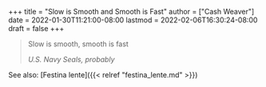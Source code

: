 +++
title = "Slow is Smooth and Smooth is Fast"
author = ["Cash Weaver"]
date = 2022-01-30T11:21:00-08:00
lastmod = 2022-02-06T16:30:24-08:00
draft = false
+++

> Slow is smooth, smooth is fast
>
> _U.S. Navy Seals, probably_

See also: [Festina lente]({{< relref "festina_lente.md" >}})
